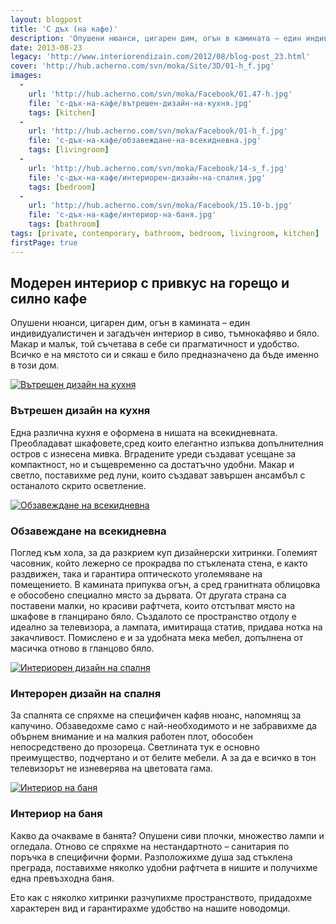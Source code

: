 ```yaml
---
layout: blogpost
title: 'С дъх (на кафе)'
description: 'Опушени нюанси, цигарен дим, огън в камината – един индивидуалистичен и загадъчен интериор в сиво, тъмнокафяво и бяло. Макар и малък, той съчетава в себе си прагматичност и удобство. Всичко е на мястото си и сякаш е било предназначено да бъде именно в този дом.'
date: 2013-08-23
legacy: 'http://www.interiorendizain.com/2012/08/blog-post_23.html'
cover: 'http://hub.acherno.com/svn/moka/Site/3D/01-h_f.jpg'
images:
  -
    url: 'http://hub.acherno.com/svn/moka/Facebook/01.47-h.jpg'
    file: 'с-дъх-на-кафе/вътрешен-дизайн-на-кухня.jpg'
    tags: [kitchen]
  -
    url: 'http://hub.acherno.com/svn/moka/Facebook/01-h_f.jpg'
    file: 'с-дъх-на-кафе/обзавеждане-на-всекидневна.jpg'
    tags: [livingroom]
  -
    url: 'http://hub.acherno.com/svn/moka/Facebook/14-s_f.jpg'
    file: 'с-дъх-на-кафе/интериорен-дизайн-на-спалня.jpg'
    tags: [bedroom]
  -
    url: 'http://hub.acherno.com/svn/moka/Facebook/15.10-b.jpg'
    file: 'с-дъх-на-кафе/интериор-на-баня.jpg'
    tags: [bathroom]
tags: [private, contemporary, bathroom, bedroom, livingroom, kitchen]
firstPage: true
---
```

## **Модерен интериор** с привкус на горещо и силно кафе
Опушени нюанси, цигарен дим, огън в камината – един индивидуалистичен и загадъчен интериор в сиво, тъмнокафяво и бяло. Макар и малък, той съчетава в себе си прагматичност и удобство. Всичко е на мястото си и сякаш е било предназначено да бъде именно в този дом.

[![Вътрешен дизайн на кухня](с-дъх-на-кафе/вътрешен-дизайн-на-кухня.jpg)](http://acherno.bg/интериорен-дизайн/апартамент/мока/интериор.html)
### Вътрешен дизайн на **кухня**

Една различна кухня е оформена в нишата на всекидневната. Преобладават шкафовете,сред които елегантно изпъква допълнителния остров с изнесена мивка. Вградените уреди създават усещане за компактност, но и същевременно са достатъчно удобни. Макар и светло, поставихме ред луни, които създават завършен ансамбъл с останалото скрито осветление.

[![Обзавеждане на всекидневна](с-дъх-на-кафе/обзавеждане-на-всекидневна.jpg)](http://acherno.bg/интериорен-дизайн/апартамент/мока/интериор.html)
### Обзавеждане на **всекидневна**

Поглед към хола, за да разкрием куп дизайнерски хитринки. Големият часовник, който лежерно се прокрадва по стъклената стена, е както раздвижен, така и гарантира оптическото уголемяване на помещението. В камината припуква огън, а сред гранитната облицовка е обособено специално място за дървата. От другата страна са поставени малки, но красиви рафтчета, които отстъпват място на шкафове в гланцирано бяло. Създалото се пространство отдолу е идеално за телевизора, а лампата, имитираща статив, придава нотка на закачливост. Помислено е и за удобната мека мебел, допълнена от масичка отново в гланцово бяло.

[![Интериорен дизайн на спалня](с-дъх-на-кафе/интериорен-дизайн-на-спалня.jpg)](http://acherno.bg/интериорен-дизайн/апартамент/мока/интериор.html)
### Интерорен дизайн на **спалня**

За спалнята се спряхме на специфичен кафяв нюанс, напомнящ за капучино. Обзаведохме само с най-необходимото и не забравихме да обърнем внимание и на малкия работен плот, обособен непосредствено до прозореца. Светлината тук е основно преимущество, подчертано и от белите мебели. А за да е всичко в тон телевизорът не изневерява на цветовата гама.

[![Интериор на баня](с-дъх-на-кафе/интериор-на-баня.jpg)](http://acherno.bg/интериорен-дизайн/апартамент/мока/интериор.html)
### Интериор на **баня**

Какво да очакваме в банята? Опушени сиви плочки, множество лампи и огледала. Отново се спряхме на нестандартното – санитария по поръчка в специфични форми. Разположихме душа зад стъклена преграда, поставихме няколко удобни рафтчета в нишите и получихме една превъзходна баня.

Ето как с няколко хитринки разчупихме пространството, придадохме характерен вид и гарантирахме удобство на нашите новодомци.


